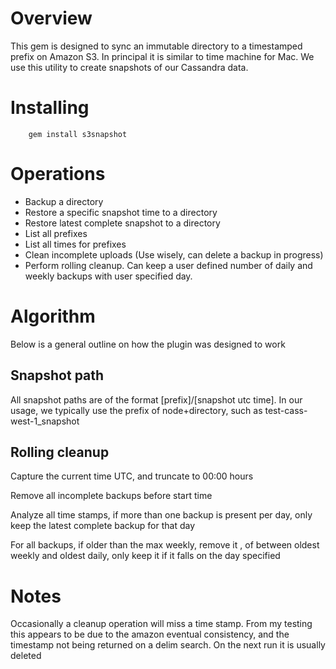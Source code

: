 # Overview

This gem is designed to sync an immutable directory to a timestamped prefix on Amazon S3.  In principal it is similar to time machine for Mac.  We use this utility to create snapshots of our Cassandra data.

# Installing

		gem install s3snapshot

# Operations

* Backup a directory
* Restore a specific snapshot time to a directory
* Restore latest complete snapshot to a directory
* List all prefixes
* List all times for prefixes
* Clean incomplete uploads (Use wisely, can delete a backup in progress)
* Perform rolling cleanup.  Can keep a user defined number of daily and weekly backups with user specified day.

# Algorithm

Below is a general outline on how the plugin was designed to work

## Snapshot path

All snapshot paths are of the format [prefix]/[snapshot utc time].  In our usage, we typically use the prefix of node+directory, such as test-cass-west-1_snapshot

## Rolling cleanup

Capture the current time UTC, and truncate to 00:00 hours

Remove all incomplete backups before start time

Analyze all time stamps, if more than one backup is present per day, only keep the latest complete backup for that day

For all backups, if older than the max weekly, remove it , of between oldest weekly and oldest daily, only keep it if it falls on the day specified


# Notes

Occasionally a cleanup operation will miss a time stamp.  From my testing this appears to be due to the amazon eventual consistency, and the timestamp not being returned on a delim search.  On the next run it is usually deleted
